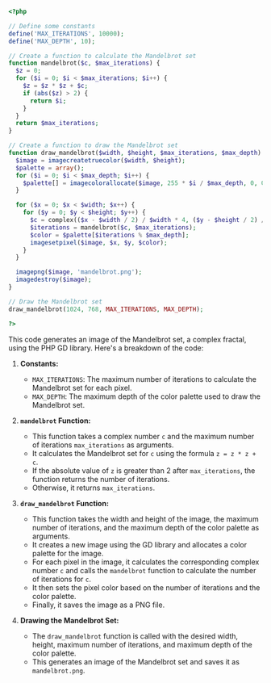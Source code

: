 ```php
<?php

// Define some constants
define('MAX_ITERATIONS', 10000);
define('MAX_DEPTH', 10);

// Create a function to calculate the Mandelbrot set
function mandelbrot($c, $max_iterations) {
  $z = 0;
  for ($i = 0; $i < $max_iterations; $i++) {
    $z = $z * $z + $c;
    if (abs($z) > 2) {
      return $i;
    }
  }
  return $max_iterations;
}

// Create a function to draw the Mandelbrot set
function draw_mandelbrot($width, $height, $max_iterations, $max_depth) {
  $image = imagecreatetruecolor($width, $height);
  $palette = array();
  for ($i = 0; $i < $max_depth; $i++) {
    $palette[] = imagecolorallocate($image, 255 * $i / $max_depth, 0, 0);
  }

  for ($x = 0; $x < $width; $x++) {
    for ($y = 0; $y < $height; $y++) {
      $c = complex(($x - $width / 2) / $width * 4, ($y - $height / 2) / $height * 4);
      $iterations = mandelbrot($c, $max_iterations);
      $color = $palette[$iterations % $max_depth];
      imagesetpixel($image, $x, $y, $color);
    }
  }

  imagepng($image, 'mandelbrot.png');
  imagedestroy($image);
}

// Draw the Mandelbrot set
draw_mandelbrot(1024, 768, MAX_ITERATIONS, MAX_DEPTH);

?>
```

This code generates an image of the Mandelbrot set, a complex fractal, using the PHP GD library. Here's a breakdown of the code:

1. **Constants:**
   - `MAX_ITERATIONS`: The maximum number of iterations to calculate the Mandelbrot set for each pixel.
   - `MAX_DEPTH`: The maximum depth of the color palette used to draw the Mandelbrot set.

2. **`mandelbrot` Function:**
   - This function takes a complex number `c` and the maximum number of iterations `max_iterations` as arguments.
   - It calculates the Mandelbrot set for `c` using the formula `z = z * z + c`.
   - If the absolute value of `z` is greater than 2 after `max_iterations`, the function returns the number of iterations.
   - Otherwise, it returns `max_iterations`.

3. **`draw_mandelbrot` Function:**
   - This function takes the width and height of the image, the maximum number of iterations, and the maximum depth of the color palette as arguments.
   - It creates a new image using the GD library and allocates a color palette for the image.
   - For each pixel in the image, it calculates the corresponding complex number `c` and calls the `mandelbrot` function to calculate the number of iterations for `c`.
   - It then sets the pixel color based on the number of iterations and the color palette.
   - Finally, it saves the image as a PNG file.

4. **Drawing the Mandelbrot Set:**
   - The `draw_mandelbrot` function is called with the desired width, height, maximum number of iterations, and maximum depth of the color palette.
   - This generates an image of the Mandelbrot set and saves it as `mandelbrot.png`.